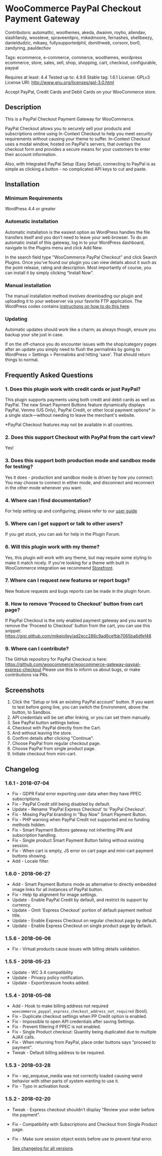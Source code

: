 # WooCommerce PayPal Checkout Payment Gateway
Contributors: automattic, woothemes, akeda, dwainm, royho, allendav, slash1andy, woosteve, spraveenitpro, mikedmoore, fernashes, shellbeezy, danieldudzic, mikaey, fullysupportedphil, dsmithweb, corsonr, bor0, zandyring, pauldechov

Tags: ecommerce, e-commerce, commerce, woothemes, wordpress ecommerce, store, sales, sell, shop, shopping, cart, checkout, configurable, paypal

Requires at least: 4.4
Tested up to: 4.9.6
Stable tag: 1.6.1
License: GPLv3
License URI: http://www.gnu.org/licenses/gpl-3.0.html

Accept PayPal, Credit Cards and Debit Cards on your WooCommerce store.

## Description

This is a PayPal Checkout Payment Gateway for WooCommerce.

PayPal Checkout allows you to securely sell your products and subscriptions online using In-Context Checkout to help you meet security requirements without causing your theme to suffer.  In-Context Checkout uses a modal window, hosted on PayPal's servers, that overlays the checkout form and provides a secure means for your customers to enter their account information.

Also, with Integrated PayPal Setup (Easy Setup), connecting to PayPal is as simple as clicking a button - no complicated API keys to cut and paste.

## Installation

### Minimum Requirements
  WordPress 4.4 or greater

### Automatic installation

Automatic installation is the easiest option as WordPress handles the file transfers itself and you don’t need to leave your web browser. To do an automatic install of this gateway, log in to your WordPress dashboard, navigate to the Plugins menu and click Add New.

In the search field type "WooCommerce PayPal Checkout" and click Search Plugins. Once you’ve found our plugin you can view details about it such as the point release, rating and description. Most importantly of course, you can install it by simply clicking “Install Now”.

### Manual installation

The manual installation method involves downloading our plugin and uploading it to your webserver via your favorite FTP application. The
WordPress codex contains [instructions on how to do this here](http://codex.wordpress.org/Managing_Plugins#Manual_Plugin_Installation).

### Updating 

Automatic updates should work like a charm; as always though, ensure you backup your site just in case.

If on the off-chance you do encounter issues with the shop/category pages after an update you simply need to flush the permalinks by going to WordPress > Settings > Permalinks and hitting 'save'. That should return things to normal.

## Frequently Asked Questions

  ### 1. Does this plugin work with credit cards or just PayPal?
   This plugin supports payments using both credit and debit cards as well as PayPal. The new Smart Payment Buttons feature dynamically    displays PayPal, Venmo (US Only), PayPal Credit, or other local payment options* in a single stack—without needing to leave the merchant's website.
   
   *PayPal Checkout features may not be available in all countries.

  ### 2. Does this support Checkout with PayPal from the cart view?
   Yes!

  ### 3. Does this support both production mode and sandbox mode for testing? 
   Yes it does - production and sandbox mode is driven by how you connect.  You may choose to connect in either mode, and disconnect and reconnect in the other mode whenever you want.
   
  ### 4. Where can I find documentation? 
   For help setting up and configuring, please refer to our [user guide](https://docs.woocommerce.com/document/paypal-express-checkout/)

  ### 5. Where can I get support or talk to other users? 
   If you get stuck, you can ask for help in the Plugin Forum.
  
  ### 6. Will this plugin work with my theme?
   Yes, this plugin will work with any theme, but may require some styling to make it match nicely. If you're looking for a theme with built in WooCommerce integration we recommend [Storefront](http://www.woothemes.com/storefront/).

  ### 7. Where can I request new features or report bugs? 
   New feature requests and bugs reports can be made in the plugin forum.

  ### 8. How to remove 'Proceed to Checkout' button from cart page? 
   If PayPal Checkout is the only enabled payment gateway and you want to remove the 'Proceed to Checkout' button from the cart, you can use this snippet: https://gist.github.com/mikejolley/ad2ecc286c9ad6cefbb7065ba6dfef48

  ### 9. Where can I contribute? 
   The GitHub repository for PayPal Checkout is here: 
   https://github.com/woocommerce/woocommerce-gateway-paypal-express-checkout
   Please use this to inform us about bugs, or make contributions via PRs.

## Screenshots

1. Click the "Setup or link an existing PayPal account" button. If you want to test before going live, you can switch the Environment, above the button, to Sandbox.
2. API credentials will be set after linking, or you can set them manually.
3. See PayPal button settings below.
4. Checkout with PayPal directly from the Cart.
5. And without leaving the store.
6. Confirm details after clicking "Continue".
7. Choose PayPal from regular checkout page.
8. Choose PayPal from single product page.
9. Initiate checkout from mini-cart.

## Changelog

### 1.6.1 - 2018-07-04
* Fix - GDPR Fatal error exporting user data when they have PPEC subscriptions.
* Fix - PayPal Credit still being disabled by default.
* Update - Rename 'PayPal Express Checkout' to 'PayPal Checkout'.
* Fix - Missing PayPal branding in "Buy Now" Smart Payment Button.
* Fix - PHP warning when PayPal Credit not supported and no funding methods hidden.
* Fix - Smart Payment Buttons gateway not inheriting IPN and subscription handling.
* Fix - Single product Smart Payment Button failing without existing session.
* Fix - When cart is empty, JS error on cart page and mini-cart payment buttons showing.
* Add - Locale filter.

### 1.6.0 - 2018-06-27 
* Add - Smart Payment Buttons mode as alternative to directly embedded image links for all instances of PayPal button.
* Fix - Help tip alignment for image settings.
* Update - Enable PayPal Credit by default, and restrict its support by currency.
* Update - Omit 'Express Checkout' portion of default payment method title.
* Update - Enable Express Checkout on regular checkout page by default.
* Update - Enable Express Checkout on single product page by default.

### 1.5.6 - 2018-06-06 
* Fix    - Virtual products cause issues with billing details validation.

### 1.5.5 - 2018-05-23 
* Update - WC 3.4 compatibility
* Update - Privacy policy notification.
* Update - Export/erasure hooks added.

### 1.5.4 - 2018-05-08 
* Add - Hook to make billing address not required `woocommerce_paypal_express_checkout_address_not_required` (bool).
* Fix - Duplicate checkout settings when PP Credit option is enabled.
* Fix - Impossible to open API credentials after saving Settings.
* Fix - Prevent filtering if PPEC is not enabled.
* Fix - Single Product checkout: Quantity being duplicated due to multiple AJAX calls.
* Fix - When returning from PayPal, place order buttons says "proceed to payment".
* Tweak - Default billing address to be required.

### 1.5.3 - 2018-03-28 
* Fix - wp_enqueue_media was not correctly loaded causing weird behavior with other parts of system wanting to use it.
* Fix - Typo in activation hook.

### 1.5.2 - 2018-02-20 
* Tweak - Express checkout shouldn't display "Review your order before the payment".
* Fix - Compatibility with Subscriptions and Checkout from Single Product page.
* Fix - Make sure session object exists before use to prevent fatal error.

    [See changelog for all versions](https://raw.githubusercontent.com/woocommerce/woocommerce-gateway-paypal-express-checkout/master/changelog.txt).
